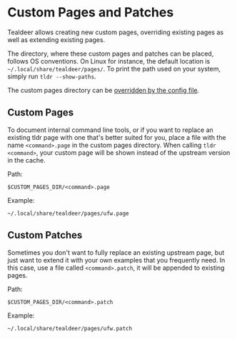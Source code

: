 # Custom Pages and Patches

Tealdeer allows creating new custom pages, overriding existing pages as well as
extending existing pages.

The directory, where these custom pages and patches can be placed, follows OS
conventions. On Linux for instance, the default location is
`~/.local/share/tealdeer/pages/`. To print the path used on your system, simply
run `tldr --show-paths`.

The custom pages directory can be [overridden by the config
file](config_directories.html).

## Custom Pages

To document internal command line tools, or if you want to replace an existing
tldr page with one that's better suited for you, place a file with the name
`<command>.page` in the custom pages directory. When calling `tldr <command>`,
your custom page will be shown instead of the upstream version in the cache.

Path:

    $CUSTOM_PAGES_DIR/<command>.page

Example:

    ~/.local/share/tealdeer/pages/ufw.page

## Custom Patches

Sometimes you don't want to fully replace an existing upstream page, but just
want to extend it with your own examples that you frequently need. In this
case, use a file called `<command>.patch`, it will be appended to existing
pages.

Path:

    $CUSTOM_PAGES_DIR/<command>.patch

Example:

    ~/.local/share/tealdeer/pages/ufw.patch
